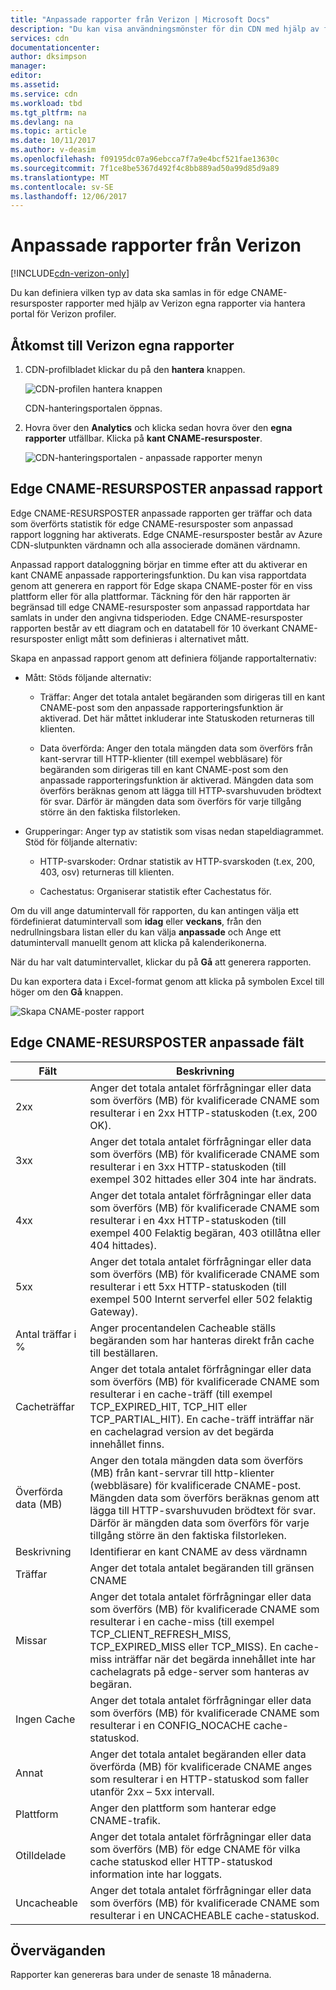 ```yaml
---
title: "Anpassade rapporter från Verizon | Microsoft Docs"
description: "Du kan visa användningsmönster för din CDN med hjälp av följande rapporter: bandbredd, överförda Data, träffar, Cache status, Cache träffar förhållandet, IPV4/IPv6-Data överförs."
services: cdn
documentationcenter: 
author: dksimpson
manager: 
editor: 
ms.assetid: 
ms.service: cdn
ms.workload: tbd
ms.tgt_pltfrm: na
ms.devlang: na
ms.topic: article
ms.date: 10/11/2017
ms.author: v-deasim
ms.openlocfilehash: f09195dc07a96ebcca7f7a9e4bcf521fae13630c
ms.sourcegitcommit: 7f1ce8be5367d492f4c8bb889ad50a99d85d9a89
ms.translationtype: MT
ms.contentlocale: sv-SE
ms.lasthandoff: 12/06/2017
---
```

# <a name="custom-reports-from-verizon"></a>Anpassade rapporter från Verizon

[!INCLUDE[cdn-verizon-only](../../includes/cdn-verizon-only.md)]

Du kan definiera vilken typ av data ska samlas in för edge CNAME-resursposter rapporter med hjälp av Verizon egna rapporter via hantera portal för Verizon profiler.


## <a name="accessing-verizon-custom-reports"></a>Åtkomst till Verizon egna rapporter
1. CDN-profilbladet klickar du på den **hantera** knappen.
   
    ![CDN-profilen hantera knappen](./media/cdn-reports/cdn-manage-btn.png)
   
    CDN-hanteringsportalen öppnas.
2. Hovra över den **Analytics** och klicka sedan hovra över den **egna rapporter** utfällbar. Klicka på **kant CNAME-resursposter**.
   
    ![CDN-hanteringsportalen - anpassade rapporter menyn](./media/cdn-reports/cdn-custom-reports.png)

## <a name="edge-cnames-custom-report"></a>Edge CNAME-RESURSPOSTER anpassad rapport
Edge CNAME-RESURSPOSTER anpassade rapporten ger träffar och data som överförts statistik för edge CNAME-resursposter som anpassad rapport loggning har aktiverats. Edge CNAME-resursposter består av Azure CDN-slutpunkten värdnamn och alla associerade domänen värdnamn. 

Anpassad rapport dataloggning börjar en timme efter att du aktiverar en kant CNAME anpassade rapporteringsfunktion. Du kan visa rapportdata genom att generera en rapport för Edge skapa CNAME-poster för en viss plattform eller för alla plattformar. Täckning för den här rapporten är begränsad till edge CNAME-resursposter som anpassad rapportdata har samlats in under den angivna tidsperioden. Edge CNAME-resursposter rapporten består av ett diagram och en datatabell för 10 överkant CNAME-resursposter enligt mått som definieras i alternativet mått. 

Skapa en anpassad rapport genom att definiera följande rapportalternativ:

- Mått: Stöds följande alternativ:

   - Träffar: Anger det totala antalet begäranden som dirigeras till en kant CNAME-post som den anpassade rapporteringsfunktion är aktiverad. Det här måttet inkluderar inte Statuskoden returneras till klienten.

   - Data överförda: Anger den totala mängden data som överförs från kant-servrar till HTTP-klienter (till exempel webbläsare) för begäranden som dirigeras till en kant CNAME-post som den anpassade rapporteringsfunktion är aktiverad. Mängden data som överförs beräknas genom att lägga till HTTP-svarshuvuden brödtext för svar. Därför är mängden data som överförs för varje tillgång större än den faktiska filstorleken.

- Grupperingar: Anger typ av statistik som visas nedan stapeldiagrammet. Stöd för följande alternativ:

   - HTTP-svarskoder: Ordnar statistik av HTTP-svarskoden (t.ex, 200, 403, osv) returneras till klienten. 

   - Cachestatus: Organiserar statistik efter Cachestatus för.


Om du vill ange datumintervall för rapporten, du kan antingen välja ett fördefinierat datumintervall som **idag** eller **veckans**, från den nedrullningsbara listan eller du kan välja **anpassade** och Ange ett datumintervall manuellt genom att klicka på kalenderikonerna. 

När du har valt datumintervallet, klickar du på **Gå** att generera rapporten.

Du kan exportera data i Excel-format genom att klicka på symbolen Excel till höger om den **Gå** knappen.

![Skapa CNAME-poster rapport](./media/cdn-reports/cdn-cnames-report.png)

## <a name="edge-cnames-custom-report-fields"></a>Edge CNAME-RESURSPOSTER anpassade fält

| Fält                     | Beskrivning   |
|---------------------------|---------------|
| 2xx                       | Anger det totala antalet förfrågningar eller data som överförs (MB) för kvalificerade CNAME som resulterar i en 2xx HTTP-statuskoden (t.ex, 200 OK). |
| 3xx                       | Anger det totala antalet förfrågningar eller data som överförs (MB) för kvalificerade CNAME som resulterar i en 3xx HTTP-statuskoden (till exempel 302 hittades eller 304 inte har ändrats. |
| 4xx                       | Anger det totala antalet förfrågningar eller data som överförs (MB) för kvalificerade CNAME som resulterar i en 4xx HTTP-statuskoden (till exempel 400 Felaktig begäran, 403 otillåtna eller 404 hittades). |
| 5xx                       | Anger det totala antalet förfrågningar eller data som överförs (MB) för kvalificerade CNAME som resulterar i ett 5xx HTTP-statuskoden (till exempel 500 Internt serverfel eller 502 felaktig Gateway). |
| Antal träffar i %               | Anger procentandelen Cacheable ställs begäranden som har hanteras direkt från cache till beställaren. |
| Cacheträffar                | Anger det totala antalet förfrågningar eller data som överförs (MB) för kvalificerade CNAME som resulterar i en cache-träff (till exempel TCP_EXPIRED_HIT, TCP_HIT eller TCP_PARTIAL_HIT). En cache-träff inträffar när en cachelagrad version av det begärda innehållet finns. |
| Överförda data (MB)     | Anger den totala mängden data som överförs (MB) från kant-servrar till http-klienter (webbläsare) för kvalificerade CNAME-post. Mängden data som överförs beräknas genom att lägga till HTTP-svarshuvuden brödtext för svar. Därför är mängden data som överförs för varje tillgång större än den faktiska filstorleken. |
| Beskrivning               | Identifierar en kant CNAME av dess värdnamn |
| Träffar                      | Anger det totala antalet begäranden till gränsen CNAME |
| Missar                    | Anger det totala antalet förfrågningar eller data som överförs (MB) för kvalificerade CNAME som resulterar i en cache-miss (till exempel TCP_CLIENT_REFRESH_MISS, TCP_EXPIRED_MISS eller TCP_MISS). En cache-miss inträffar när det begärda innehållet inte har cachelagrats på edge-server som hanteras av begäran. | 
| Ingen Cache                  | Anger det totala antalet förfrågningar eller data som överförs (MB) för kvalificerade CNAME som resulterar i en CONFIG_NOCACHE cache-statuskod.  |
| Annat                     | Anger det totala antalet begäranden eller data överförda (MB) för kvalificerade CNAME anges som resulterar i en HTTP-statuskod som faller utanför 2xx – 5xx intervall. |
| Plattform                  | Anger den plattform som hanterar edge CNAME-trafik. |
| Otilldelade               | Anger det totala antalet förfrågningar eller data som överförs (MB) för edge CNAME för vilka cache statuskod eller HTTP-statuskod information inte har loggats.  |
| Uncacheable               | Anger det totala antalet förfrågningar eller data som överförs (MB) för kvalificerade CNAME som resulterar i en UNCACHEABLE cache-statuskod.  |


## <a name="considerations"></a>Överväganden
Rapporter kan genereras bara under de senaste 18 månaderna.

